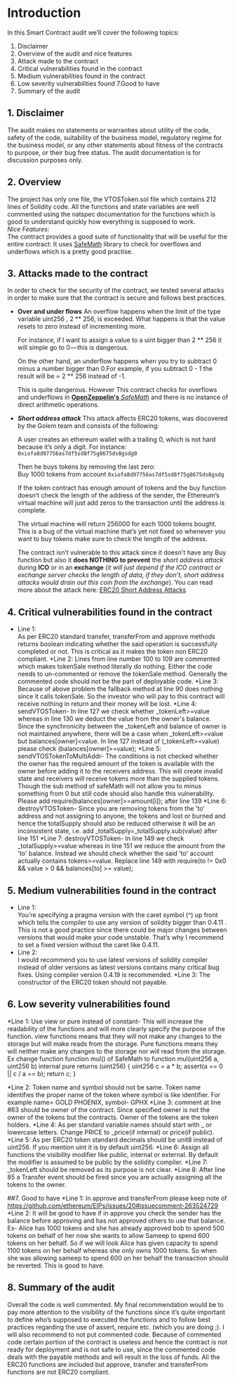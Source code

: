# Introduction
In this Smart Contract audit we’ll cover the following topics:
1. Disclaimer
2. Overview of the audit and nice features
3. Attack made to the contract
4. Critical vulnerabilities found in the contract
5. Medium vulnerabilities found in the contract
6. Low severity vulnerabilities found
7.Good to have
8. Summary of the audit

## 1. Disclaimer
The audit makes no statements or warranties about utility of the code, safety of the code, suitability of the business model, regulatory regime for the business model, or any other statements about fitness of the contracts to purpose, or their bug free status. The audit documentation is for discussion purposes only.
## 2. Overview
The project has only one file, the VTOSToken.sol file which contains 212 lines of Solidity code. All the functions and state variables are well commented using the natspec documentation for the functions which is good to understand quickly how everything is supposed to work.  
*Nice Features:*  
The contract provides a good suite of functionality that will be useful for the entire contract:
It uses [SafeMath](https://github.com/OpenZeppelin/zeppelin-solidity/blob/master/contracts/math/SafeMath.sol) library to check for overflows and underflows which is a pretty good practise.

## 3. Attacks made to the contract
In order to check for the security of the contract, we tested several attacks in order to make sure that the contract is secure and follows best practices.
* **Over and under flows**
An overflow happens when the limit of the type variable uint256 , 2 ** 256, is exceeded. What happens is that the value resets to zero instead of incrementing more.  
  
  For instance, if I want to assign a value to a uint bigger than 2 ** 256 it will simple go to 0 — this is dangerous.  
  
  On the other hand, an underflow happens when you try to subtract 0 minus a number bigger than 0.For example, if you subtract 0 - 1 the result will be = 2 ** 256 instead of -1.  
  
  This is quite dangerous. However This contract checks for overflows and underflows in [**OpenZeppelin's** *SafeMath*](https://github.com/OpenZeppelin/zeppelin-solidity/blob/master/contracts/math/SafeMath.sol) and there is no instance of direct arithmetic operations.  


* _**Short address attack**_
This attack affects ERC20 tokens, was discovered by the Golem team and consists of the following:

  A user creates an ethereum wallet with a trailing 0, which is not hard because it’s only a digit. For instance: `0xiofa8d97756as7df5sd8f75g8675ds8gsdg0`  

  Then he buys tokens by removing the last zero:  
  Buy 1000 tokens from account `0xiofa8d97756as7df5sd8f75g8675ds8gsdg`  

  If the token contract has enough amount of tokens and the buy function doesn’t check the length of the address of the sender, the Ethereum’s virtual machine will just add zeros to the transaction until the address is complete.  

  The virtual machine will return 256000 for each 1000 tokens bought. This is a bug of the virtual machine that’s yet not fixed so whenever you want to buy tokens make sure to check the length of the address.  

  The contract isn’t vulnerable to this attack since it doesn't have any Buy function but also it **does NOTHING to prevent** the *short address attack* during **ICO** or in an **exchange** (*it will just depend if the ICO contract or exchange server checks the length of data, if they don't, short address attacks would drain out this coin from the exchange*).
You can read more about the attack here: [ERC20 Short Address Attacks](http://vessenes.com/the-erc20-short-address-attack-explained/)

## 4. Critical vulnerabilities found in the contract
* Line 1:  
As per ERC20 standard transfer, transferFrom and approve methods returns boolean indicating whether the said operation is successfully completed or not. This is critical as it makes the token non ERC20 compliant.
*Line 2:
Lines from line number 100 to 109 are commented which makes tokenSale method literally do nothing. Either the code needs to un-commented or remove the tokenSale method.
Generally the commented code should not be the part of deployable code.
*Line 3:
Because of above problem the fallback method at line 90 does nothing since it calls tokenSale. So the investor who will pay to this contract will receive nothing in return and their money will be lost.
*Line 4:
sendVTOSToken- In line 127 we check whether _tokenLeft>=value whereas in line 130 we deduct the value from the owner's balance. Since the synchronicity between the _tokenLeft and balance of owner is not maintained anywhere, there will be a case when _tokenLeft>=value but balances[owner]<value. In line 127 instead of (_tokenLeft>=value) please check (balances[owner]>=value);
*Line 5:
sendVTOSTokenToMultiAddr- The conditions is not checked whether the owner has the required amount of the token is available with the owner before adding it to the receivers address. This will create invalid state and receivers will receive tokens more than the supplied tokens.
Though the sub method of safeMath will not allow you to minus something from 0 but still code should also handle this vulnerability.
Please add require(balances[owner]>=amount[i]); after line 139
*Line 6:
destroyVTOSToken- Since you are removing tokens from the 'to' address and not assigning to anyone, the tokens and lost or burned and hence the totalSupply should also be reduced otherwise it will be an inconsistent state, i.e. add 
_totalSupply=_totalSupply.sub(value) after line 151
*Line 7:
destroyVTOSToken- In line 149 we check _totalSupply>=value whereas in line 151 we reduce the amount from the 'to' balance. Instead we should check whether the said 'to' account actually contains tokens>=value. Replace line 149 with 
require(to != 0x0 && value > 0 && balances[to] >= value);

## 5. Medium vulnerabilities found in the contract
* Line 1:  
You’re specifying a pragma version with the caret symbol (^) up front which tells the compiler to use any version of solidity bigger than 0.4.11 .  
This is not a good practice since there could be major changes between versions that would make your code unstable. That’s why I recommend to set a fixed version without the caret like 0.4.11.
* Line 2:  
I would recommend you to use latest versions of solidity compiler instead of older versions as latest versions contains many critical bug fixes. Using compiler version 0.4.19 is recommended.
*Line 3:
The constructor of the ERC20 token should not payable.

## 6. Low severity vulnerabilities found
*Line 1:
Use view or pure instead of constant- This will increase the readability of the functions and will more clearly specify the purpose of the function. view functions means that they will not make any changes to the storage but will make reads from the storage. Pure functions means they will neither make any changes to the storage nor will read from the storage.
Ex change function function mul() of SafeMath to 
function mul(uint256 a, uint256 b) internal pure returns (uint256) {
        uint256 c = a * b;
        assert(a == 0 || c / a == b);
        return c;
    }

*Line 2:
Token name and symbol should not be same. Token name identifies the proper name of the token where symbol is like identifier. For example name= GOLD PHOENIX, symbol- GPHX
*Line 3:
comment at line #63 should be owner of the contract. Since specified owner is not the owner of the tokens but the contracts. Owner of the tokens are the token holders.
*Line 4:
As per standard variable names should start with _ or lowercase letters. Change PRICE to _price(if internal) or price(if public).
*Line 5:
As per ERC20 token standard decimals should be unit8 instead of uint256. If you mention uint it is by default uint256.
*Line 6:
Assign all functions the visibility modifier like public, internal or external. By default the modifier is assumed to be public by the solidity compiler.
*Line 7:
_tokenLeft should be removed as its purpose is not clear.
*Line 8:
After line 85 a Transfer event should be fired since you are actually assigning all the tokens to the owner.

##7. Good to have
*Line 1:
In approve and transferFrom please keep note of https://github.com/ethereum/EIPs/issues/20#issuecomment-263524729
*Line 2:
It will be good to have if in approve you check the sender has the balance before approving and has not approved others to use that balance.
Ex- Alice has 1000 tokens and she has already approved bob to spend 500 tokens on behalf of her now she wants to allow Sameep to spend 600 tokens on her behalf. So if we will look Alice has given capacity to spend 1100 tokens on her behalf whereas she only owns 1000 tokens. So when she was allowing sameep to spend 600 on her behalf the transaction should be reverted. This is good to have.



## 8. Summary of the audit
Overall the code is well commented.
My final recommendation would be to pay more attention to the visibility of the functions since it’s quite important to define who’s supposed to executed the functions and to follow best practices regarding the use of assert, require etc. (which you are doing ;).
I will also recommend to not put commented code. Because of commented code certain portion of the contract is useless and hence the contract is not ready for deployment and is not safe to use, since the commented code deals with the payable methods and will result in the loss of funds.
 All the ERC20 functions are included but approve, transfer and transferFrom functions are not ERC20 compliant.




